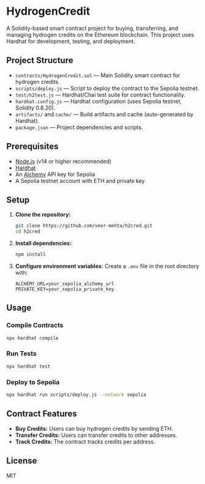 # HydrogenCredit

A Solidity-based smart contract project for buying, transferring, and managing hydrogen credits on the Ethereum blockchain. This project uses Hardhat for development, testing, and deployment.

## Project Structure

- `contracts/HydrogenCredit.sol` — Main Solidity smart contract for hydrogen credits.
- `scripts/deploy.js` — Script to deploy the contract to the Sepolia testnet.
- `test/h2test.js` — Hardhat/Chai test suite for contract functionality.
- `hardhat.config.js` — Hardhat configuration (uses Sepolia testnet, Solidity 0.8.20).
- `artifacts/` and `cache/` — Build artifacts and cache (auto-generated by Hardhat).
- `package.json` — Project dependencies and scripts.

## Prerequisites

- [Node.js](https://nodejs.org/) (v14 or higher recommended)
- [Hardhat](https://hardhat.org/)
- An [Alchemy](https://alchemy.com/) API key for Sepolia
- A Sepolia testnet account with ETH and private key

## Setup

1. **Clone the repository:**
   ```sh
   git clone https://github.com/veer-mehta/h2cred.git
   cd h2cred
   ```
2. **Install dependencies:**
   ```sh
   npm install
   ```
3. **Configure environment variables:**
   Create a `.env` file in the root directory with:
   ```env
   ALCHEMY_URL=your_sepolia_alchemy_url
   PRIVATE_KEY=your_sepolia_private_key
   ```

## Usage

### Compile Contracts
```sh
npx hardhat compile
```

### Run Tests
```sh
npx hardhat test
```

### Deploy to Sepolia
```sh
npx hardhat run scripts/deploy.js --network sepolia
```

## Contract Features
- **Buy Credits:** Users can buy hydrogen credits by sending ETH.
- **Transfer Credits:** Users can transfer credits to other addresses.
- **Track Credits:** The contract tracks credits per address.

## License

MIT
